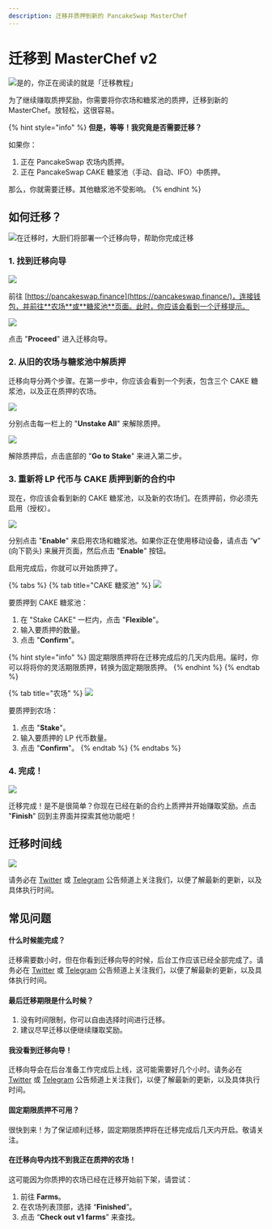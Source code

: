 ```yaml
---
description: 迁移并质押到新的 PancakeSwap MasterChef
---
```


# 迁移到 MasterChef v2

![是的，你正在阅读的就是「迁移教程」](<../../../.gitbook/assets/migration pre heat cn.png>)

为了继续赚取质押奖励，你需要将你农场和糖浆池的质押，迁移到新的 MasterChef。放轻松，这很容易。

{% hint style="info" %}
**但是，等等！我究竟是否需要迁移？**

如果你：

1. 正在 PancakeSwap 农场内质押。
2. 正在 PancakeSwap CAKE 糖浆池（手动、自动、IFO）中质押。

那么，你就需要迁移。其他糖浆池不受影响。
{% endhint %}

## 如何迁移？

![在迁移时，大厨们将部署一个迁移向导，帮助你完成迁移](https://1397868517-files.gitbook.io/\~/files/v0/b/gitbook-x-prod.appspot.com/o/spaces%2F-MHREX7DHcljbY5IkjgJ-1972196547%2Fuploads%2FRHR6J38gksMrGCDdx3nD%2Fmigration-helper-overview.png?alt=media\&token=25e36b18-895d-4468-97dd-e8c52ef4a0e5)

### 1. 找到迁移向导

![​](https://1397868517-files.gitbook.io/\~/files/v0/b/gitbook-x-prod.appspot.com/o/spaces%2F-MHREX7DHcljbY5IkjgJ-1972196547%2Fuploads%2F9wOiTUoXPpiziOEmZpQd%2Fmigration-helper-steps-guide-1.png?alt=media\&token=63b6665d-138d-4836-b405-e05b20e455db)

前往 [https://pancakeswap.finance](https://pancakeswap.finance/)，连接钱包，并前往**农场**或**糖浆池**页面。此时，你应该会看到一个迁移提示。

![](https://1397868517-files.gitbook.io/\~/files/v0/b/gitbook-x-prod.appspot.com/o/spaces%2F-MHREX7DHcljbY5IkjgJ-1972196547%2Fuploads%2FROWbF1rqT1bXk883dzfO%2Fmigration-helper-steps-guide-2.png?alt=media\&token=a89beb0c-4cc1-4503-a9c4-92c42678981d)

点击 "**Proceed**" 进入迁移向导。

### 2. 从旧的农场与糖浆池中解质押

迁移向导分两个步骤。在第一步中，你应该会看到一个列表，包含三个 CAKE 糖浆池，以及正在质押的农场。

![](https://1397868517-files.gitbook.io/\~/files/v0/b/gitbook-x-prod.appspot.com/o/spaces%2F-MHREX7DHcljbY5IkjgJ-1972196547%2Fuploads%2FJ6TqkInRBW46CgEe333c%2Fmigration-helper-steps-guide-3.png?alt=media\&token=5d8d24dc-a032-4cb0-92a2-28bc5bcb0059)

​分别点击每一栏上的 "**Unstake All**" 来解除质押。​

![](https://1397868517-files.gitbook.io/\~/files/v0/b/gitbook-x-prod.appspot.com/o/spaces%2F-MHREX7DHcljbY5IkjgJ-1972196547%2Fuploads%2FAdm1YEa81rbLvxBgKaCJ%2Fmigration-helper-steps-guide-4.png?alt=media\&token=c5d248de-5570-4105-b418-fede3315543f)

​解除质押后，点击底部的 "**Go to Stake**" 来进入第二步。

### 3. 重新将 LP 代币与 CAKE 质押到新的合约中

现在，你应该会看到新的 CAKE 糖浆池，以及新的农场们。在质押前，你必须先启用（授权）。

![](https://1397868517-files.gitbook.io/\~/files/v0/b/gitbook-x-prod.appspot.com/o/spaces%2F-MHREX7DHcljbY5IkjgJ-1972196547%2Fuploads%2FIJIQlEuQK3RPIOYjGzAz%2Fmigration-helper-steps-guide-5.png?alt=media\&token=d7518ffa-cbf2-4f99-8d38-6b6c2e2984d7)

分别点击 "**Enable**" 来启用农场和糖浆池。如果你正在使用移动设备，请点击 “**v**” (向下箭头) 来展开页面，然后点击 "**Enable**" 按钮。

启用完成后，你就可以开始质押了。

{% tabs %}
{% tab title="CAKE 糖浆池" %}
![](https://1397868517-files.gitbook.io/\~/files/v0/b/gitbook-x-prod.appspot.com/o/spaces%2F-MHREX7DHcljbY5IkjgJ-1972196547%2Fuploads%2F5iBwdnlybASY1oinMiXu%2Fmigration-helper-steps-guide-7.png?alt=media\&token=b0652bb0-186d-4ea1-8e10-1a70a5cbc682)

要质押到 CAKE 糖浆池：

1. 在 "Stake CAKE" 一栏内，点击 "**Flexible**"。
2. 输入要质押的数量。
3. 点击 "**Confirm**"。



{% hint style="info" %}
固定期限质押将在迁移完成后的几天内启用。届时，你可以将将你的灵活期限质押，转换为固定期限质押。
{% endhint %}
{% endtab %}

{% tab title="农场" %}
![](https://1397868517-files.gitbook.io/\~/files/v0/b/gitbook-x-prod.appspot.com/o/spaces%2F-MHREX7DHcljbY5IkjgJ-1972196547%2Fuploads%2FbAcCaz6j7jRPJIton6bp%2Fmigration-helper-steps-guide-8.png?alt=media\&token=8837afef-f973-40aa-8682-0db10c497f3d)

要质押到农场：

1. 点击 "**Stake**"。
2. 输入要质押的 LP 代币数量。
3. 点击 "**Confirm**"。
{% endtab %}
{% endtabs %}

### ​​4. 完成！

![](https://1397868517-files.gitbook.io/\~/files/v0/b/gitbook-x-prod.appspot.com/o/spaces%2F-MHREX7DHcljbY5IkjgJ-1972196547%2Fuploads%2FMJ64HDhYxVj1hnI3S0Xb%2Fmigration-helper-steps-guide-9.png?alt=media\&token=9dbb5cde-b170-4c39-9bd0-c6defa1dcacf)

迁移完成！是不是很简单？你现在已经在新的合约上质押并开始赚取奖励。点击 "**Finish**" 回到主界面并探索其他功能吧！

## 迁移时间线 <a href="#migration-timeline" id="migration-timeline"></a>

![](<../../../.gitbook/assets/cn-migration timeline-3.png>)

请务必在 [Twitter](https://twitter.com/pancakeswap/) 或 [Telegram](https://t.me/PancakeSwapAnnCN) 公告频道上关注我们，以便了解最新的更新，以及具体执行时间。

## 常见问题

#### **什么时候能完成？**

迁移需要数小时，但在你看到迁移向导的时候，后台工作应该已经全部完成了。请务必在 [Twitter](https://twitter.com/pancakeswap/) 或 [Telegram](https://t.me/PancakeSwapAnnCN) 公告频道上关注我们，以便了解最新的更新，以及具体执行时间。

#### **最后迁移期限是什么时候？**

1. 没有时间限制，你可以自由选择时间进行迁移。
2. 建议尽早迁移以便继续赚取奖励。

#### 我没看到迁移向导！

迁移向导会在后台准备工作完成后上线，这可能需要好几个小时。请务必在 [Twitter](https://twitter.com/pancakeswap/) 或 [Telegram](https://t.me/PancakeSwapAnnCN) 公告频道上关注我们，以便了解最新的更新，以及具体执行时间。

#### 固定期限质押不可用？

很快到来！为了保证顺利迁移，固定期限质押将在迁移完成后几天内开启。敬请关注。

#### 在迁移向导内找不到我正在质押的农场！

这可能因为你质押的农场已经在迁移开始前下架，请尝试：

1. 前往 **Farms**。
2. 在农场列表顶部，选择 “**Finished**”。
3. 点击 “**Check out v1 farms**” 来查找。
